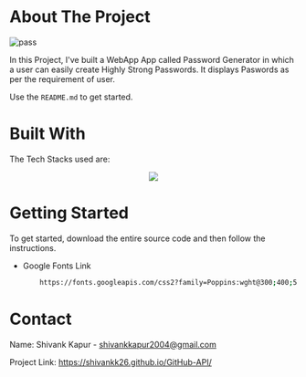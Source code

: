 <!-- ABOUT THE PROJECT -->
# About The Project
![pass](https://github.com/ShivankK26/Password-Generator/assets/115289871/fb5443cd-4449-495b-afcb-29812064f5f7)






In this Project, I've built a WebApp App called Password Generator in which a user can easily create Highly Strong Passwords. It displays Paswords as per the requirement of user.


Use the `README.md` to get started.



<!-- BUILT WITH -->
# Built With

The Tech Stacks used are:

<div align="center">
<a href="https://skillicons.dev">
    <img src="https://skillicons.dev/icons?i=html,css,js" />
</a>
</div>



<!-- GETTING STARTED -->
# Getting Started
To get started, download the entire source code and then follow the instructions.

  
* Google Fonts Link

  ```sh
      https://fonts.googleapis.com/css2?family=Poppins:wght@300;400;500;600;700&display=swap
  ```


  
<!-- CONTACT -->
# Contact

Name: Shivank Kapur - shivankkapur2004@gmail.com

Project Link: https://shivankk26.github.io/GitHub-API/
